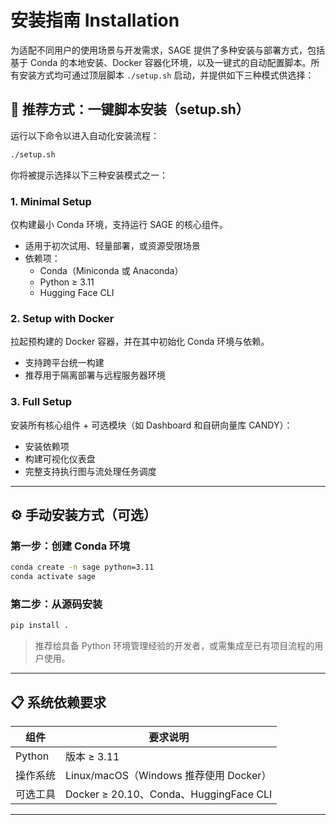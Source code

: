 # 安装指南 Installation

为适配不同用户的使用场景与开发需求，SAGE 提供了多种安装与部署方式，包括基于 Conda 的本地安装、Docker 容器化环境，以及一键式的自动配置脚本。所有安装方式均可通过顶层脚本 `./setup.sh` 启动，并提供如下三种模式供选择：

## 🚀 推荐方式：一键脚本安装（setup.sh）

运行以下命令以进入自动化安装流程：

```bash
./setup.sh
```

你将被提示选择以下三种安装模式之一：

### 1. Minimal Setup

仅构建最小 Conda 环境，支持运行 SAGE 的核心组件。

- 适用于初次试用、轻量部署，或资源受限场景
- 依赖项：
  - Conda（Miniconda 或 Anaconda）
  - Python ≥ 3.11
  - Hugging Face CLI

### 2. Setup with Docker

拉起预构建的 Docker 容器，并在其中初始化 Conda 环境与依赖。

- 支持跨平台统一构建
- 推荐用于隔离部署与远程服务器环境

### 3. Full Setup

安装所有核心组件 + 可选模块（如 Dashboard 和自研向量库 CANDY）：

- 安装依赖项
- 构建可视化仪表盘
- 完整支持执行图与流处理任务调度

---

## ⚙️ 手动安装方式（可选）

### 第一步：创建 Conda 环境

```bash
conda create -n sage python=3.11
conda activate sage
```

### 第二步：从源码安装

```bash
pip install .
```

> 推荐给具备 Python 环境管理经验的开发者，或需集成至已有项目流程的用户使用。

---

## 📋 系统依赖要求

| 组件             | 要求说明                               |
|------------------|----------------------------------------|
| Python           | 版本 ≥ 3.11                            |
| 操作系统         | Linux/macOS（Windows 推荐使用 Docker）|
| 可选工具         | Docker ≥ 20.10、Conda、HuggingFace CLI |

---

